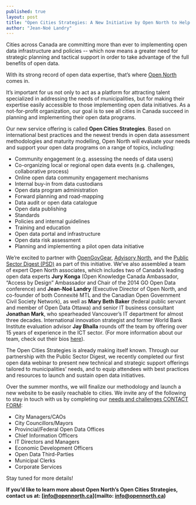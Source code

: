 ```yaml
---
published: true
layout: post
title: "Open Cities Strategies: A New Initiative by Open North to Help Cities Succeed in Planning and Implementing Their Open Data Programs"
author: "Jean-Noé Landry"
---
```


Cities across Canada are committing more than ever to implementing open data infrastructure and policies -- which now means a greater need for strategic planning and tactical support in order to take advantage of the full benefits of open data.

With its strong record of open data expertise, that’s where [Open North](www.opennorth.ca) comes in.

It’s important for us not only to act as a platform for attracting talent specialized in addressing the needs of municipalities, but for making their expertise easily accessible to those implementing open data initiatives. As a not-for-profit organization, our goal is to see all cities in Canada succeed in planning and implementing their open data programs.

Our new service offering is called **Open Cities Strategies**. Based on international best practices and the newest trends in open data assessment methodologies and maturity modelling, Open North will evaluate your needs and support your open data programs on a range of topics, including:

- Community engagement (e.g. assessing the needs of data users)
- Co-organizing local or regional open data events (e.g. challenges, collaborative process)
- Online open data community engagement mechanisms
- Internal buy-in from data custodians
- Open data program administration
- Forward planning and road-mapping
- Data audit or open data catalogue
- Open data publishing
- Standards
- Policies and internal guidelines
- Training and education
- Open data portal and infrastructure
- Open data risk assessment
- Planning and implementing a pilot open data initiative

We’re excited to partner with [OpenGovGear](http://opengovgear.com/), [Advisory North](http://advisorynorth.com/), and the [Public Sector Digest (PSD)](https://www.publicsectordigest.com/) as part of this initiative. We’ve also assembled a team of expert Open North associates, which includes two of Canada’s leading open data experts **Jury Konga** (Open Knowledge Canada Ambassador, “Access by Design” Ambassador and Chair of the 2014 GO Open Data conference) and **Jean-Noé Landry** (Executive Director of Open North, and co-founder of both Connexité MTL and the Canadian Open Government Civil Society Network), as well as **Mary Beth Baker** (federal public servant and member of Open Data Ottawa) and senior IT business consultant **Jonathan Mark**, who spearheaded Vancouver’s IT department for almost three decades. International innovation strategist and former World Bank Institute evaluation advisor **Jay Bhalla** rounds off the team by offering over 15 years of experience in the ICT sector. (For more information about our team, check out their bios [here](https://docs.google.com/a/opennorth.ca/document/d/1oQ2dAE0SxlmM2T0U8IKF8FFviF_DUoKkIN7XUM0KraE/edit?usp=sharing)).

The Open Cities Strategies is already making itself known. Through our partnership with the Public Sector Digest, we recently completed our first open data webinar to present new technical and strategic support offerings tailored to municipalities’ needs, and to equip attendees with best practices and resources to launch and sustain open data initiatives.

Over the summer months, we will finalize our methodology and launch a new website to be easily reachable to cities. We invite any of the following to stay in touch with us by completing our [needs and challenges CONTACT FORM](https://docs.google.com/forms/d/1ddwpALNNvWORBCbZmWco5iyiLbSGoUv3haCafzTLx8E/viewform?c=0&w=1):

- City Managers/CAOs
- City Councillors/Mayors
- Provincial/Federal Open Data Offices
- Chief Information Officers
- IT Directors and Managers
- Economic Development Officers
- Open Data Third-Parties
- Municipal Clerks
- Corporate Services

Stay tuned for more details!

**If you’d like to learn more about Open North’s Open Cities Strategies, contact us at: [info@opennorth.ca](mailto: info@opennorth.ca)**
